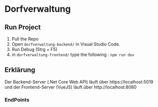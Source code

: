 # Dorfverwaltung

## Run Project
1. Pull the Repo
2. Open  ``dorfverwaltung-backend/`` in Visual Studio Code.
3. Run Debug (Strg + F5)
4. in ``dorfverwaltung-frontend/`` type the following : ``npm run dev``

## Erklärung
Der Backend-Server (.Net Core Web API) läuft über https://localhost:5019 und der Frontend-Server (VueJS) läuft über http://localhost:8080


### EndPoints
